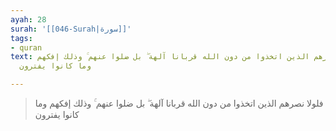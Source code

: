 ```yaml
---
ayah: 28
surah: '[[046-Surah|سورة]]'
tags:
- quran
text: فلولا نصرهم الذين اتخذوا من دون الله قربانا آلهة ۖ بل ضلوا عنهم ۚ وذلك إفكهم
  وما كانوا يفترون

---
```

> فلولا نصرهم الذين اتخذوا من دون الله قربانا آلهة ۖ بل ضلوا عنهم ۚ وذلك إفكهم وما كانوا يفترون
